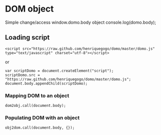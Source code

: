 # DOM object
Simple change/access window.domo.body object
    console.log(domo.body);
## Loading script
    <script src="https://raw.github.com/henriquegogo/domo/master/domo.js" type="text/javascript" charset="utf-8"></script>
or

    var scriptDomo = document.createElement("script");
    scriptDomo.src = "https://raw.github.com/henriquegogo/domo/master/domo.js";
    document.body.appendChild(scriptDomo);
### Mapping DOM to an object
    dom2obj.call(document.body);
### Populating DOM with an object
    obj2dom.call(document.body, {});
